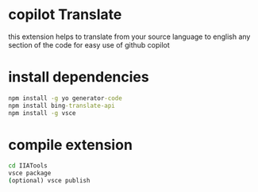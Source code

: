 # copilot Translate 
this extension helps to translate from your source language to english any section of the code for easy use of github copilot
# install dependencies
```cmd 
npm install -g yo generator-code
npm install bing-translate-api
npm install -g vsce
```
# compile extension 
```cmd
cd IIATools
vsce package
(optional) vsce publish
```
